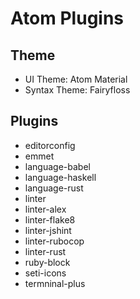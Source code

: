 # Atom Plugins

## Theme

- UI Theme: Atom Material
- Syntax Theme: Fairyfloss

## Plugins

- editorconfig
- emmet
- language-babel
- language-haskell
- language-rust
- linter
- linter-alex
- linter-flake8
- linter-jshint
- linter-rubocop
- linter-rust
- ruby-block
- seti-icons
- termninal-plus
